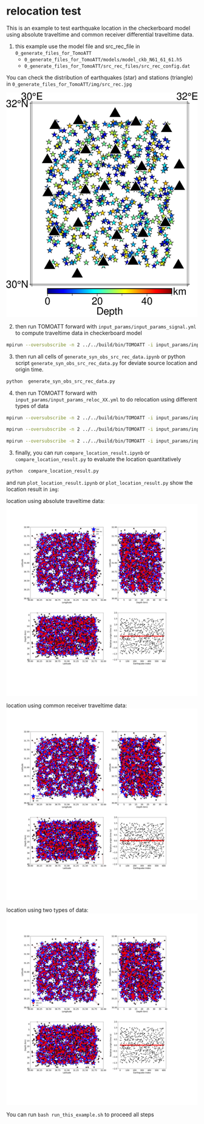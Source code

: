 # relocation test 

This is an example to test earthquake location in the checkerboard model using absolute traveltime and common receiver differential traveltime data.

1. this example use the model file and src_rec_file in `0_generate_files_for_TomoATT`
    - `0_generate_files_for_TomoATT/models/model_ckb_N61_61_61.h5`
    - `0_generate_files_for_TomoATT/src_rec_files/src_rec_config.dat`

You can check the distribution of earthquakes (star) and stations (triangle) in `0_generate_files_for_TomoATT/img/src_rec.jpg`

![](../0_generate_files_for_TomoATT/img/src_rec.jpg)

2. then run TOMOATT forward with `input_params/input_params_signal.yml` to compute traveltime data in checkerboard model
``` bash
mpirun --oversubscribe -n 2 ../../build/bin/TOMOATT -i input_params/input_params_signal.yml
```
3. then run all cells of `generate_syn_obs_src_rec_data.ipynb` or python script `generate_syn_obs_src_rec_data.py` for deviate source location and origin time.
``` bash
python  generate_syn_obs_src_rec_data.py
```

4. then run TOMOATT forward with `input_params/input_params_reloc_XX.yml` to do relocation using different types of data
``` bash
mpirun --oversubscribe -n 2 ../../build/bin/TOMOATT -i input_params/input_params_reloc_abs.yml
```
``` bash
mpirun --oversubscribe -n 2 ../../build/bin/TOMOATT -i input_params/input_params_reloc_cr.yml
```
``` bash
mpirun --oversubscribe -n 2 ../../build/bin/TOMOATT -i input_params/input_params_reloc_abs_cr.yml
```

3. finally, you can run `compare_location_result.ipynb` or `compare_location_result.py` to evaluate the location quantitatively
``` bash
python  compare_location_result.py
```

and run `plot_location_result.ipynb` or `plot_location_result.py` show the location result in `img`:

location using absolute traveltime data:
![](img/reloc_abs.jpg)

location using common receiver traveltime data:
![](img/reloc_cr.jpg)

location using two types of data:
![](img/reloc_abs_cr.jpg)


You can run `bash run_this_example.sh` to proceed all steps



